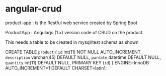 # angular-crud

product-app : is the Restful web service created by Spring Boot

ProductApp : Angularjs (1.x) version code of CRUD on the product.

This needs a table to be created in mysql/test schema as shown

CREATE TABLE `product` (
  `id` int(11) NOT NULL AUTO_INCREMENT,
  `description` varchar(45) DEFAULT NULL,
  `purdate` datetime DEFAULT NULL,
  `quantity` int(11) DEFAULT NULL,
  PRIMARY KEY (`id`)
) ENGINE=InnoDB AUTO_INCREMENT=1 DEFAULT CHARSET=latin1;
